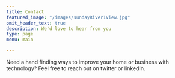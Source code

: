 ```yaml
---
title: Contact
featured_image: "/images/sundayRiver1View.jpg"
omit_header_text: true
description: We'd love to hear from you
type: page
menu: main

---
```



Need a hand finding ways to improve your home or business with technology? Feel free to reach out on twitter or linkedIn.